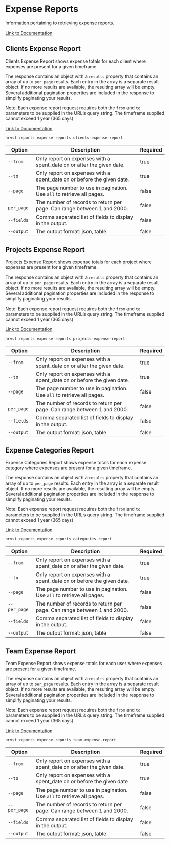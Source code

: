 # Expense Reports

Information pertaining to retrieving expense reports.

[Link to Documentation](https://help.getharvest.com/api-v2/reports-api/reports/expense-reports/)

## Clients Expense Report

Clients Expense Report shows expense totals for each client where expenses are present for a given timeframe.

The response contains an object with a `results` property that contains an array of up to `per_page` results. Each entry in the array is a separate result object. If no more results are available, the resulting array will be empty. Several additional pagination properties are included in the response to simplify paginating your results.

Note: Each expense report request requires both the `from` and `to` parameters to be supplied in the URL’s query string. The timeframe supplied cannot exceed 1 year (365 days)

[Link to Documentation](https://help.getharvest.com/api-v2/reports-api/reports/expense-reports/#clients-report)

```
hrvst reports expense-reports clients-expense-report
```

| Option       | Description                                                             | Required |
| ------------ | ----------------------------------------------------------------------- | -------- |
| `--from`     | Only report on expenses with a spent_date on or after the given date.   | true     |
| `--to`       | Only report on expenses with a spent_date on or before the given date.  | true     |
| `--page`     | The page number to use in pagination. Use `all` to retrieve all pages.  | false    |
| `--per_page` | The number of records to return per page. Can range between 1 and 2000. | false    |
| `--fields`   | Comma separated list of fields to display in the output.                | false    |
| `--output`   | The output format: json, table                                          | false    |

## Projects Expense Report

Projects Expense Report shows expense totals for each project where expenses are present for a given timeframe.

The response contains an object with a `results` property that contains an array of up to `per_page` results. Each entry in the array is a separate result object. If no more results are available, the resulting array will be empty. Several additional pagination properties are included in the response to simplify paginating your results.

Note: Each expense report request requires both the `from` and `to` parameters to be supplied in the URL’s query string. The timeframe supplied cannot exceed 1 year (365 days)

[Link to Documentation](https://help.getharvest.com/api-v2/reports-api/reports/expense-reports/#projects-report)

```
hrvst reports expense-reports projects-expense-report
```

| Option       | Description                                                             | Required |
| ------------ | ----------------------------------------------------------------------- | -------- |
| `--from`     | Only report on expenses with a spent_date on or after the given date.   | true     |
| `--to`       | Only report on expenses with a spent_date on or before the given date.  | true     |
| `--page`     | The page number to use in pagination. Use `all` to retrieve all pages.  | false    |
| `--per_page` | The number of records to return per page. Can range between 1 and 2000. | false    |
| `--fields`   | Comma separated list of fields to display in the output.                | false    |
| `--output`   | The output format: json, table                                          | false    |

## Expense Categories Report

Expense Categories Report shows expense totals for each expense category where expenses are present for a given timeframe.

The response contains an object with a `results` property that contains an array of up to `per_page` results. Each entry in the array is a separate result object. If no more results are available, the resulting array will be empty. Several additional pagination properties are included in the response to simplify paginating your results.

Note: Each expense report request requires both the `from` and `to` parameters to be supplied in the URL’s query string. The timeframe supplied cannot exceed 1 year (365 days)

[Link to Documentation](https://help.getharvest.com/api-v2/reports-api/reports/expense-reports/#expense-categories-report)

```
hrvst reports expense-reports categories-report
```

| Option       | Description                                                             | Required |
| ------------ | ----------------------------------------------------------------------- | -------- |
| `--from`     | Only report on expenses with a spent_date on or after the given date.   | true     |
| `--to`       | Only report on expenses with a spent_date on or before the given date.  | true     |
| `--page`     | The page number to use in pagination. Use `all` to retrieve all pages.  | false    |
| `--per_page` | The number of records to return per page. Can range between 1 and 2000. | false    |
| `--fields`   | Comma separated list of fields to display in the output.                | false    |
| `--output`   | The output format: json, table                                          | false    |

## Team Expense Report

Team Expense Report shows expense totals for each user where expenses are present for a given timeframe.

The response contains an object with a `results` property that contains an array of up to `per_page` results. Each entry in the array is a separate result object. If no more results are available, the resulting array will be empty. Several additional pagination properties are included in the response to simplify paginating your results.

Note: Each expense report request requires both the `from` and `to` parameters to be supplied in the URL’s query string. The timeframe supplied cannot exceed 1 year (365 days)

[Link to Documentation](https://help.getharvest.com/api-v2/reports-api/reports/expense-reports/#team-report)

```
hrvst reports expense-reports team-expense-report
```

| Option       | Description                                                             | Required |
| ------------ | ----------------------------------------------------------------------- | -------- |
| `--from`     | Only report on expenses with a spent_date on or after the given date.   | true     |
| `--to`       | Only report on expenses with a spent_date on or before the given date.  | true     |
| `--page`     | The page number to use in pagination. Use `all` to retrieve all pages.  | false    |
| `--per_page` | The number of records to return per page. Can range between 1 and 2000. | false    |
| `--fields`   | Comma separated list of fields to display in the output.                | false    |
| `--output`   | The output format: json, table                                          | false    |
